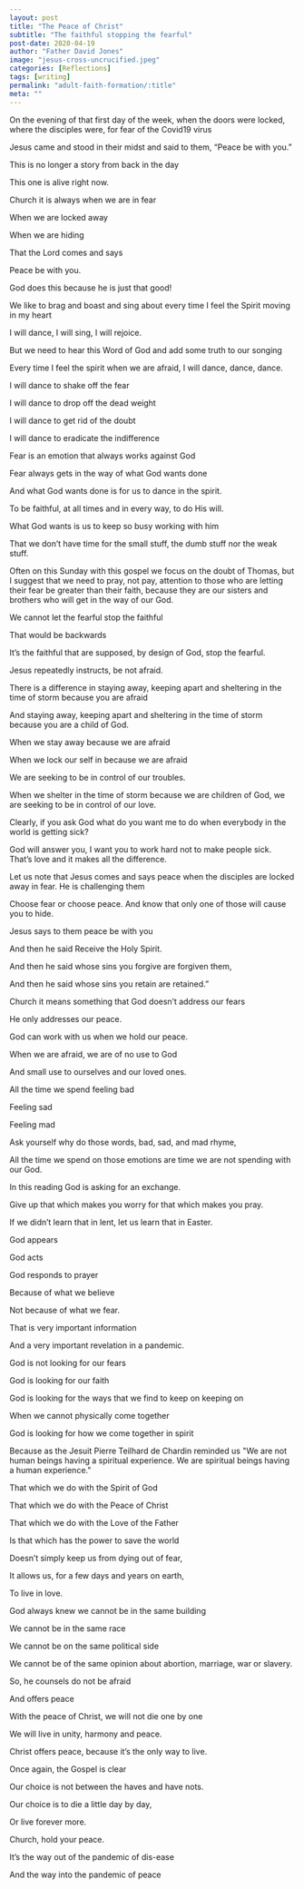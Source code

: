 ```yaml
---
layout: post
title: "The Peace of Christ"
subtitle: "The faithful stopping the fearful"
post-date: 2020-04-19
author: "Father David Jones"
image: "jesus-cross-uncrucified.jpeg"
categories: [Reflections]
tags: [writing]
permalink: "adult-faith-formation/:title"
meta: ""
---
```

On the evening of that first day of the week,
when the doors were locked, where the disciples were,
for fear of the Covid19 virus

Jesus came and stood in their midst
and said to them, “Peace be with you.”
<!--more-->

This is no longer a story from back in the day

This one is alive right now.

Church it is always when we are in fear

When we are locked away

When we are hiding

That the Lord comes and says

Peace be with you.

God does this because he is just that good!

We like to brag and boast and sing about every time I feel the Spirit moving in my heart

I will dance, I will sing, I will rejoice.

But we need to hear this Word of God and add some truth to our songing

Every time I feel the spirit when we are afraid, I will dance, dance, dance.

I will dance to shake off the fear

I will dance to drop off the dead weight

I will dance to get rid of the doubt

I will dance to eradicate the indifference

Fear is an emotion that always works against God

Fear always gets in the way of what God wants done

And what God wants done is for us to dance in the spirit.

To be faithful, at all times and in every way, to do His will.

What God wants is us to keep so busy working with him

That we don’t have time for the small stuff, the dumb stuff nor the weak stuff.

Often on this Sunday with this gospel we focus on the doubt of Thomas, but I suggest that we need to pray, not pay, attention to those who are letting their fear be greater than their faith, because they are our sisters and brothers who will get in the way of our God.

We cannot let the fearful stop the faithful

That would be backwards

It’s the faithful that are supposed, by design of God, stop the fearful.

Jesus repeatedly instructs, be not afraid.

There is a difference in staying away, keeping apart and sheltering in the time of storm because you are afraid

And staying away, keeping apart and sheltering in the time of storm because you are a child of God.

When we stay away because we are afraid


When we lock our self in because we are afraid

We are seeking to be in control of our troubles.

When we shelter in the time of storm because we are children of God, we are seeking to be in control of our love.


Clearly, if you ask God what do you want me to do when everybody in the world is getting sick?

God will answer you, I want you to work hard not to make people sick.  That’s love and it makes all the difference.

Let us note that Jesus comes and says peace when the disciples are locked away in fear.  He is challenging them

Choose fear or choose peace.   And know that only one of those will cause you to hide.

Jesus says to them peace be with you

And then he said Receive the Holy Spirit.

And then he said whose sins you forgive are forgiven them,

And then he said whose sins you retain are retained.”

Church it means something that God doesn’t address our fears

He only addresses our peace.

God can work with us when we hold our peace.

When we are afraid, we are of no use to God

And small use to ourselves and our loved ones.

All the time we spend feeling bad

Feeling sad

Feeling mad

Ask yourself why do those words, bad, sad, and mad rhyme,

All the time we spend on those emotions are time we are not spending with our God.

In this reading God is asking for an exchange.

Give up that which makes you worry for that which makes you pray.

If we didn’t learn that in lent, let us learn that in Easter.


God appears

God acts

God responds to prayer

Because of what we believe

Not because of what we fear.

That is very important information

And a very important revelation in a pandemic.

God is not looking for our fears

God is looking for our faith

God is looking for the ways that we find to keep on keeping on

When we cannot physically come together

God is looking for how we come together in spirit

Because as the Jesuit Pierre Teilhard de Chardin reminded us "We are not human beings having a spiritual experience. We are spiritual beings having a human experience."

That which we do with the Spirit of God

That which we do with the Peace of Christ

That which we do with the Love of the Father

Is that which has the power to save the world

Doesn’t simply keep us from dying out of fear,

It allows us, for a few days and years on earth,

To live in love.

God always knew we cannot be in the same building

We cannot be in the same race

We cannot be on the same political side

We cannot be of the same opinion about abortion, marriage, war or slavery.

So, he counsels do not be afraid

And offers peace

With the peace of Christ, we will not die one by one

We will live in unity, harmony and peace.

Christ offers peace, because it’s the only way to live.

Once again, the Gospel is clear

Our choice is not between the haves and have nots.

Our choice is to die a little day by day,

Or live forever more.

Church, hold your peace.

It’s the way out of the pandemic of dis-ease

And the way into the pandemic of peace